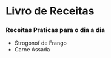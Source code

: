 # Livro de Receitas

### Receitas Praticas para o dia a dia

- Strogonof de Frango
- Carne Assada



